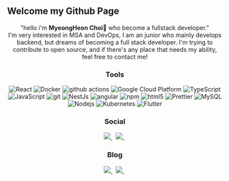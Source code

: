 ## Welcome my Github Page
<p align = 'center'>"hello i'm <b>MyeongHeon Choi</b>👋 who become a fullstack developer."<br />I'm very interested in MSA and DevOps, I am an junior who mainly develops backend, but dreams of becoming a full stack developer. I'm trying to contribute to open source, and if there's any place that needs my ability, feel free to contact me! <br /> </p>
<h3 align='center'> Tools </h3>
	
<p align='center'>
  <img alt="React" src="https://img.shields.io/badge/-React-45b8d8?style=flat-square&logo=react&logoColor=white" />
  <img alt="Docker" src="https://img.shields.io/badge/-Docker-46a2f1?style=flat-square&logo=docker&logoColor=white" />
  <img alt="github actions" src="https://img.shields.io/badge/-Github_Actions-2088FF?style=flat-square&logo=github-actions&logoColor=white" />
  <img alt="Google Cloud Platform" src="https://img.shields.io/badge/-Google_Cloud_Platform-1a73e8?style=flat-square&logo=google-cloud&logoColor=white" />
  <img alt="TypeScript" src="https://img.shields.io/badge/-TypeScript-007ACC?style=flat-square&logo=typescript&logoColor=white" />
  <img alt="JavaScript" src="https://img.shields.io/badge/-JavaScript-F0DB4F?style=flat-square&logo=javascript&logoColor=white" />
  <img alt="git" src="https://img.shields.io/badge/-Git-F05032?style=flat-square&logo=git&logoColor=white" />
  <img alt="NestJs" src="https://img.shields.io/badge/-NestJs-ea2845?style=flat-square&logo=nestjs&logoColor=white" />
  <img alt="angular" src="https://img.shields.io/badge/-Angular-DD0031?style=flat-square&logo=angular&logoColor=white" />
  <img alt="npm" src="https://img.shields.io/badge/-NPM-CB3837?style=flat-square&logo=npm&logoColor=white" />
  <img alt="html5" src="https://img.shields.io/badge/-HTML5-E34F26?style=flat-square&logo=html5&logoColor=white" />
  <img alt="Prettier" src="https://img.shields.io/badge/-Prettier-F7B93E?style=flat-square&logo=prettier&logoColor=white" />
  <img alt="MySQL" src="https://img.shields.io/badge/-Mysql-4479A1?style=flat-square&logo=mysql&logoColor=white" />
  <img alt="Nodejs" src="https://img.shields.io/badge/-Nodejs-43853d?style=flat-square&logo=Node.js&logoColor=white" />
  <img alt="Kubernetes" src="https://img.shields.io/badge/-Kubernetes-326CE5?style=flat-square&logo=Kubernetes&logoColor=white" />
  <img alt="Flutter" src="https://img.shields.io/badge/-Flutter-5CC8F7?style=flat-square&logo=flutter&logoColor=white" />
</p>

<h3 align='center'> Social </h3>
<p align='center'>
	<a href="mailto:chlaudgjs0989@gmail.com">
    <img src="https://img.shields.io/badge/Mail-EA4335?style=flat-square&logo=Gmail&logoColor=white" />
  </a> &nbsp
  <a href="https://www.linkedin.com/in/myeongheon-choi-a4b007232/">
    <img src="https://img.shields.io/badge/LinkedIn-0A66C2?style=flat-square&logo=LinkedIn&logoColor=white" />
  </a> &nbsp
</p>

<h3 align='center'>Blog</h3>
<p align='center'>
  <a href="https://mooner92-pgslectures.notion.site/Mooner92-5fc512df0bba4adda8eb9d8dfaec062c?pvs=4">
    <img src="https://img.shields.io/badge/Notion-FFFFFF?style=flat-square&logo=Notion&logoColor=black" />
  </a> &nbsp
  <a href="https://mooner92.com">
    <img src="https://img.shields.io/badge/Tistory-ED5305?style=flat-square&logo=Tistory&logoColor=white" />
  </a> &nbsp
</p>




